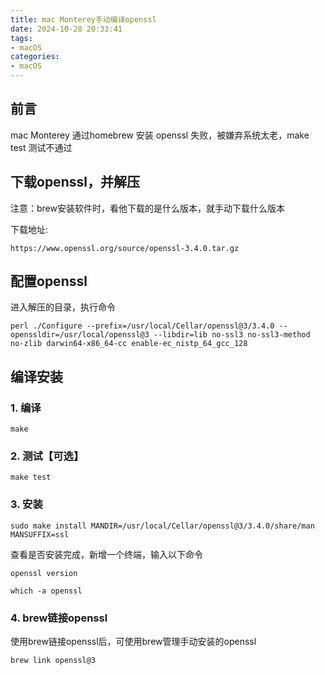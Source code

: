```yaml
---
title: mac Monterey手动编译openssl
date: 2024-10-28 20:33:41
tags:
- macOS
categories:
- macOS
---
```

## 前言

mac Monterey 通过homebrew 安装 openssl 失败，被嫌弃系统太老，make test 测试不通过


## 下载openssl，并解压

注意：brew安装软件时，看他下载的是什么版本，就手动下载什么版本

下载地址:

```
https://www.openssl.org/source/openssl-3.4.0.tar.gz
```

## 配置openssl

进入解压的目录，执行命令

```shell
perl ./Configure --prefix=/usr/local/Cellar/openssl@3/3.4.0 --openssldir=/usr/local/openssl@3 --libdir=lib no-ssl3 no-ssl3-method no-zlib darwin64-x86_64-cc enable-ec_nistp_64_gcc_128
```


## 编译安装

### 1\. 编译

```shell
make
```

### 2\. 测试【可选】

```shell
make test
```

### 3\. 安装

```shell
sudo make install MANDIR=/usr/local/Cellar/openssl@3/3.4.0/share/man MANSUFFIX=ssl
```

查看是否安装完成，新增一个终端，输入以下命令

```shell
openssl version
```


```shell
which -a openssl
```

### 4\. brew链接openssl

使用brew链接openssl后，可使用brew管理手动安装的openssl

```shell
brew link openssl@3
```
